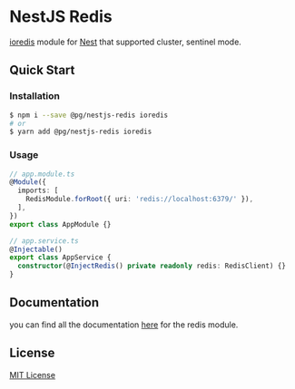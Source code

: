 # NestJS Redis

[ioredis](https://github.com/luin/ioredis) module for [Nest](https://github.com/nestjs/nest) that supported cluster, sentinel mode.

## Quick Start

### Installation

```bash
$ npm i --save @pg/nestjs-redis ioredis
# or
$ yarn add @pg/nestjs-redis ioredis
```

### Usage

```ts
// app.module.ts
@Module({
  imports: [
    RedisModule.forRoot({ uri: 'redis://localhost:6379/' }),
  ],
})
export class AppModule {}

// app.service.ts
@Injectable()
export class AppService {
  constructor(@InjectRedis() private readonly redis: RedisClient) {}
}
```

## Documentation

you can find all the documentation [here](docs/setup.md) for the redis module.

## License

[MIT License](LICENSE)
